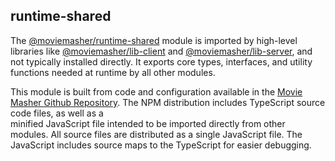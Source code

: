 ## runtime-shared

The 
[@moviemasher/runtime-shared](https://www.npmjs.com/package/@moviemasher/runtime-shared)
module is imported by high-level libraries like 
[@moviemasher/lib-client](https://www.npmjs.com/package/@moviemasher/lib-client) 
and
[@moviemasher/lib-server](https://www.npmjs.com/package/@moviemasher/lib-server), 
and not typically installed directly. It exports core 
types, interfaces, and utility functions needed at runtime by all other modules.

This module is built from code and configuration available in the
[Movie Masher Github Repository](https://github.com/moviemasher/moviemasher.js).
The NPM distribution includes TypeScript source code files, as well as a  
minified JavaScript file intended to be imported directly from other modules. 
All source files are distributed as a single JavaScript file. The JavaScript 
includes source maps to the TypeScript for easier debugging. 
